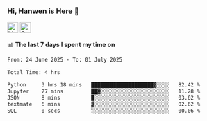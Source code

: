 ### Hi, Hanwen is Here 👋
<p>
	<a href="https://www.linkedin.com/in/liu-hanwen/"><img src="https://img.shields.io/badge/@hanwen-0A66C2?style=flat&logo=LinkedIn&logoColor=white" alt="Linkedin"  height="25px"/></a> 
	<a href="https://scholar.google.com/citations?user=HDF0su0AAAAJ"><img src="https://img.shields.io/badge/scholar-4385FE.svg?&style=plastic&logo=google-scholar&logoColor=white" alt="Google Scholar" height="25px"> </a>
</p>

📊 **The last 7 days I spent my time on** 
<!--START_SECTION:waka-->

```txt
From: 24 June 2025 - To: 01 July 2025

Total Time: 4 hrs

Python     3 hrs 18 mins   ████████████████████▓░░░░   82.42 %
Jupyter    27 mins         ██▓░░░░░░░░░░░░░░░░░░░░░░   11.28 %
JSON       8 mins          █░░░░░░░░░░░░░░░░░░░░░░░░   03.62 %
textmate   6 mins          ▓░░░░░░░░░░░░░░░░░░░░░░░░   02.62 %
SQL        0 secs          ░░░░░░░░░░░░░░░░░░░░░░░░░   00.06 %
```

<!--END_SECTION:waka-->


<!--
**david990917/david990917** is a ✨ _special_ ✨ repository because its `README.md` (this file) appears on your GitHub profile.

Here are some ideas to get you started:

- 🔭 I’m currently working on ...
- 🌱 I’m currently learning ...
- 👯 I’m looking to collaborate on ...
- 🤔 I’m looking for help with ...
- 💬 Ask me about ...
- 📫 How to reach me: ...
- 😄 Pronouns: ...
- ⚡ Fun fact: ...
-->
